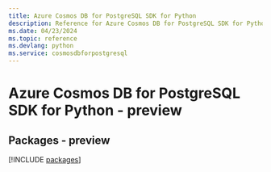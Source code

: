 ```yaml
---
title: Azure Cosmos DB for PostgreSQL SDK for Python
description: Reference for Azure Cosmos DB for PostgreSQL SDK for Python
ms.date: 04/23/2024
ms.topic: reference
ms.devlang: python
ms.service: cosmosdbforpostgresql
---
```

# Azure Cosmos DB for PostgreSQL SDK for Python - preview
## Packages - preview
[!INCLUDE [packages](cosmos-db-for-postgresql-index.md)]